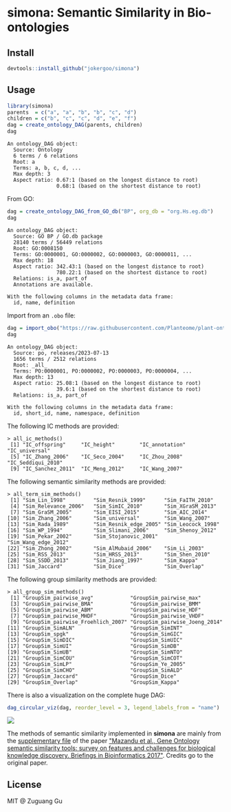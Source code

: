 # simona: Semantic Similarity in Bio-ontologies




## Install

```r
devtools::install_github("jokergoo/simona")
```

## Usage

```r
library(simona)
parents  = c("a", "a", "b", "b", "c", "d")
children = c("b", "c", "c", "d", "e", "f")
dag = create_ontology_DAG(parents, children)
dag
```

```
An ontology_DAG object:
  Source: Ontology 
  6 terms / 6 relations
  Root: a 
  Terms: a, b, c, d, ...
  Max depth: 3 
  Aspect ratio: 0.67:1 (based on the longest distance to root)
                0.68:1 (based on the shortest distance to root)
```

From GO:

```r
dag = create_ontology_DAG_from_GO_db("BP", org_db = "org.Hs.eg.db")
dag
```

```
An ontology_DAG object:
  Source: GO BP / GO.db package
  28140 terms / 56449 relations
  Root: GO:0008150
  Terms: GO:0000001, GO:0000002, GO:0000003, GO:0000011, ...
  Max depth: 18
  Aspect ratio: 342.43:1 (based on the longest distance to root)
                780.22:1 (based on the shortest distance to root)
  Relations: is_a, part_of
  Annotations are available.

With the following columns in the metadata data frame:
  id, name, definition
```

Import from an `.obo` file:

```r
dag = import_obo("https://raw.githubusercontent.com/Planteome/plant-ontology/master/po.obo")
dag
```

```
An ontology_DAG object:
  Source: po, releases/2023-07-13 
  1656 terms / 2512 relations
  Root: _all_ 
  Terms: PO:0000001, PO:0000002, PO:0000003, PO:0000004, ...
  Max depth: 13 
  Aspect ratio: 25.08:1 (based on the longest distance to root)
                39.6:1 (based on the shortest distance to root)
  Relations: is_a, part_of

With the following columns in the metadata data frame:
  id, short_id, name, namespace, definition
```

The following IC methods are provided:

```
> all_ic_methods()
 [1] "IC_offspring"     "IC_height"        "IC_annotation"    "IC_universal"
 [5] "IC_Zhang_2006"    "IC_Seco_2004"     "IC_Zhou_2008"     "IC_Seddiqui_2010"
 [9] "IC_Sanchez_2011"  "IC_Meng_2012"     "IC_Wang_2007"
```

The following semantic similarity methods are provided:

```
> all_term_sim_methods()
 [1] "Sim_Lin_1998"         "Sim_Resnik_1999"      "Sim_FaITH_2010"
 [4] "Sim_Relevance_2006"   "Sim_SimIC_2010"       "Sim_XGraSM_2013"
 [7] "Sim_GraSM_2005"       "Sim_EISI_2015"        "Sim_AIC_2014"
[10] "Sim_Zhang_2006"       "Sim_universal"        "Sim_Wang_2007"
[13] "Sim_Rada_1989"        "Sim_Resnik_edge_2005" "Sim_Leocock_1998"
[16] "Sim_WP_1994"          "Sim_Slimani_2006"     "Sim_Shenoy_2012"
[19] "Sim_Pekar_2002"       "Sim_Stojanovic_2001"  "Sim_Wang_edge_2012"
[22] "Sim_Zhong_2002"       "Sim_AlMubaid_2006"    "Sim_Li_2003"
[25] "Sim_RSS_2013"         "Sim_HRSS_2013"        "Sim_Shen_2010"
[28] "Sim_SSDD_2013"        "Sim_Jiang_1997"       "Sim_Kappa"
[31] "Sim_Jaccard"          "Sim_Dice"             "Sim_Overlap"
```

The following group similarity methods are provided:

```
> all_group_sim_methods()
 [1] "GroupSim_pairwise_avg"            "GroupSim_pairwise_max"
 [3] "GroupSim_pairwise_BMA"            "GroupSim_pairwise_BMM"
 [5] "GroupSim_pairwise_ABM"            "GroupSim_pairwise_HDF"
 [7] "GroupSim_pairwise_MHDF"           "GroupSim_pairwise_VHDF"
 [9] "GroupSim_pairwise_Froehlich_2007" "GroupSim_pairwise_Joeng_2014"
[11] "GroupSim_SimALN"                  "GroupSim_SimINT"
[13] "GroupSim_spgk"                    "GroupSim_SimGIC"
[15] "GroupSim_SimDIC"                  "GroupSim_SimUIC"
[17] "GroupSim_SimUI"                   "GroupSim_SimDB"
[19] "GroupSim_SimUB"                   "GroupSim_SimNTO"
[21] "GroupSim_SimCOU"                  "GroupSim_SimCOT"
[23] "GroupSim_SimLP"                   "GroupSim_Ye_2005"
[25] "GroupSim_SimCHO"                  "GroupSim_SimALD"
[27] "GroupSim_Jaccard"                 "GroupSim_Dice"
[29] "GroupSim_Overlap"                 "GroupSim_Kappa"
```

There is also a visualization on the complete huge DAG:

```r
dag_circular_viz(dag, reorder_level = 3, legend_labels_from = "name")
```


![](https://github.com/jokergoo/simone/assets/449218/9be7c8e6-0061-46a8-93ad-4a92d0a5fe27)


The methods of semantic similarity implemented in **simona** are mainly from
the [supplementary file](https://oup.silverchair-cdn.com/oup/backfile/Content_public/Journal/bib/18/5/10.1093_bib_bbw067/2/bbw067_supplementary_file.pdf?Expires=1692176766&Signature=Ks4C96x-kinySVP7rzVzMn8cGnQWXOqkB-6gYHhs48Bl9A2Vj~-mcI9pEnvntNBvjBD1hp4ZncMWUNT-y1ArrrQgDJ0dCCEJp5LG0Ag2oPWsC5NFEeUQiYNZCXal8Kwa3Ze1vtDHjIwZpT9-sZhn9ryqKHd3C88RvuGx10jcSYRL1Pec0F~a9CnrbivieCfFELg2OQTf5zpAobxhlqzWqv~sa1b62PunNZ~XkmnTGOJoSMQFnNaBy~bDNEf9Pd6eRYaOc8MUh5Br4xB4y8mivT6Et2vKzLrGJFQjYpvouQpBu0nf03xwHVmNFN5-6LsDnpyQPCy4nQ5DHYltVHkEOA__&Key-Pair-Id=APKAIE5G5CRDK6RD3PGA)
of the paper ["Mazandu et al., Gene Ontology semantic similarity tools: survey
on features and challenges for biological knowledge discovery. Briefings in
Bioinformatics 2017"](https://doi.org/10.1093/bib/bbw067). Credits go to
the original paper.


## License

MIT @ Zuguang Gu
